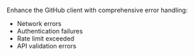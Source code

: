 Enhance the GitHub client with comprehensive error handling:
- Network errors
- Authentication failures
- Rate limit exceeded
- API validation errors